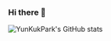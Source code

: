 ### Hi there 👋

![YunKukPark's GitHub stats](https://github-readme-stats.vercel.app/api?username=yunkukpark&show_icons=true&theme=nightowl)
